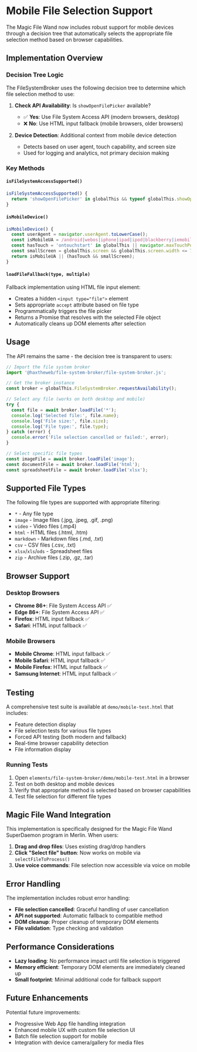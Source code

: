 # Mobile File Selection Support

The Magic File Wand now includes robust support for mobile devices through a decision tree that automatically selects the appropriate file selection method based on browser capabilities.

## Implementation Overview

### Decision Tree Logic

The FileSystemBroker uses the following decision tree to determine which file selection method to use:

1. **Check API Availability**: Is `showOpenFilePicker` available?
   - ✅ **Yes**: Use File System Access API (modern browsers, desktop)
   - ❌ **No**: Use HTML input fallback (mobile browsers, older browsers)

2. **Device Detection**: Additional context from mobile device detection
   - Detects based on user agent, touch capability, and screen size
   - Used for logging and analytics, not primary decision making

### Key Methods

#### `isFileSystemAccessSupported()`
```javascript
isFileSystemAccessSupported() {
  return 'showOpenFilePicker' in globalThis && typeof globalThis.showOpenFilePicker === 'function';
}
```

#### `isMobileDevice()`
```javascript
isMobileDevice() {
  const userAgent = navigator.userAgent.toLowerCase();
  const isMobileUA = /android|webos|iphone|ipad|ipod|blackberry|iemobile|opera mini/i.test(userAgent);
  const hasTouch = 'ontouchstart' in globalThis || navigator.maxTouchPoints > 0;
  const smallScreen = globalThis.screen && globalThis.screen.width <= 768;
  return isMobileUA || (hasTouch && smallScreen);
}
```

#### `loadFileFallback(type, multiple)`
Fallback implementation using HTML file input element:
- Creates a hidden `<input type="file">` element
- Sets appropriate `accept` attribute based on file type
- Programmatically triggers the file picker
- Returns a Promise that resolves with the selected File object
- Automatically cleans up DOM elements after selection

## Usage

The API remains the same - the decision tree is transparent to users:

```javascript
// Import the file system broker
import '@haxtheweb/file-system-broker/file-system-broker.js';

// Get the broker instance
const broker = globalThis.FileSystemBroker.requestAvailability();

// Select any file (works on both desktop and mobile)
try {
  const file = await broker.loadFile('*');
  console.log('Selected file:', file.name);
  console.log('File size:', file.size);
  console.log('File type:', file.type);
} catch (error) {
  console.error('File selection cancelled or failed:', error);
}

// Select specific file types
const imageFile = await broker.loadFile('image');
const documentFile = await broker.loadFile('html');
const spreadsheetFile = await broker.loadFile('xlsx');
```

## Supported File Types

The following file types are supported with appropriate filtering:

- `*` - Any file type
- `image` - Image files (.jpg, .jpeg, .gif, .png)
- `video` - Video files (.mp4)
- `html` - HTML files (.html, .htm)
- `markdown` - Markdown files (.md, .txt)
- `csv` - CSV files (.csv, .txt)
- `xlsx`/`xls`/`ods` - Spreadsheet files
- `zip` - Archive files (.zip, .gz, .tar)

## Browser Support

### Desktop Browsers
- **Chrome 86+**: File System Access API ✅
- **Edge 86+**: File System Access API ✅
- **Firefox**: HTML input fallback ✅
- **Safari**: HTML input fallback ✅

### Mobile Browsers
- **Mobile Chrome**: HTML input fallback ✅
- **Mobile Safari**: HTML input fallback ✅
- **Mobile Firefox**: HTML input fallback ✅
- **Samsung Internet**: HTML input fallback ✅

## Testing

A comprehensive test suite is available at `demo/mobile-test.html` that includes:

- Feature detection display
- File selection tests for various file types
- Forced API testing (both modern and fallback)
- Real-time browser capability detection
- File information display

### Running Tests

1. Open `elements/file-system-broker/demo/mobile-test.html` in a browser
2. Test on both desktop and mobile devices
3. Verify that appropriate method is selected based on browser capabilities
4. Test file selection for different file types

## Magic File Wand Integration

This implementation is specifically designed for the Magic File Wand SuperDaemon program in Merlin. When users:

1. **Drag and drop files**: Uses existing drag/drop handlers
2. **Click "Select file" button**: Now works on mobile via `selectFileToProcess()`
3. **Use voice commands**: File selection now accessible via voice on mobile

## Error Handling

The implementation includes robust error handling:

- **File selection cancelled**: Graceful handling of user cancellation
- **API not supported**: Automatic fallback to compatible method  
- **DOM cleanup**: Proper cleanup of temporary DOM elements
- **File validation**: Type checking and validation

## Performance Considerations

- **Lazy loading**: No performance impact until file selection is triggered
- **Memory efficient**: Temporary DOM elements are immediately cleaned up
- **Small footprint**: Minimal additional code for fallback support

## Future Enhancements

Potential future improvements:
- Progressive Web App file handling integration
- Enhanced mobile UX with custom file selection UI
- Batch file selection support for mobile
- Integration with device camera/gallery for media files
